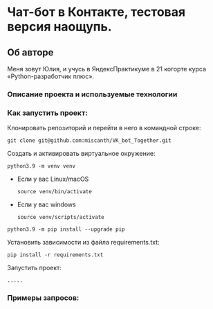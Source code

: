 # Чат-бот в Контакте, тестовая версия наощупь.

## Об авторе

Меня зовут Юлия, и учусь в ЯндексПрактикуме в 21 когорте курса «Python-разработчик плюс».

### Описание проекта и используемые технологии


### Как запустить проект:
Клонировать репозиторий и перейти в него в командной строке: 
```
git clone git@github.com:miscanth/VK_bot_Together.git
```
Cоздать и активировать виртуальное окружение: 
```
python3.9 -m venv venv 
```
* Если у вас Linux/macOS 

    ```
    source venv/bin/activate
    ```
* Если у вас windows 
 
    ```
    source venv/scripts/activate
    ```
```
python3.9 -m pip install --upgrade pip
```
Установить зависимости из файла requirements.txt:
```
pip install -r requirements.txt
```
Запустить проект:

```
.....
```

### Примеры запросов:
